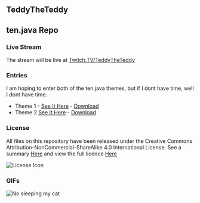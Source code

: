 ## TeddyTheTeddy
## ten.java Repo
### Live Stream
The stream will be live at [Twitch.TV/TeddyTheTeddy](http://www.twitch.tv/teddytheteddy)

### Entries
I am hoping to enter both of the ten.java themes, but if I dont have time, well I dont have time.
- Theme 1 - [See It Here](https://github.com/tenjavacontest/TeddyTheTeddy/tree/master/Theme%201) - [Download](https://raw.github.com/tenjavacontest/TeddyTheTeddy/master/Theme%201%20Final%20Build%20-%20Poetry.jar)
- Theme 2 [See It Here](https://github.com/tenjavacontest/TeddyTheTeddy/tree/master/Theme%202) - [Download]()

### License
All files on this repository have been released under the Creative Commons Attribution-NonCommercial-ShareAlike 4.0 International License.
See a summary [Here](http://creativecommons.org/licenses/by-nc-sa/4.0/) and view the full licence [Here](http://creativecommons.org/licenses/by-nc-sa/4.0/legalcode)

![License Icon](http://i.creativecommons.org/l/by-nc-sa/4.0/88x31.png "License")
### GIFs

![No sleeping my cat](http://www.dormstormer.com/wp-content/uploads/2013/05/anigif_enhanced-buzz-1198-1367681176-8.gif "Sleepy Cat")
